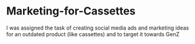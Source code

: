 # Marketing-for-Cassettes
I was assigned the task of creating social media ads and marketing ideas for an outdated product (like cassettes) and to target it towards GenZ
